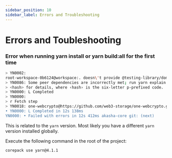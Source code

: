 ```yaml
---
sidebar_position: 10
sidebar_label: Errors and Troubleshooting
---
```


# Errors and Toubleshooting

### Error when running yarn install or yarn build:all for the first time

```bash
> YN0002:
root-workspace-0b6124@workspace:. doesn\'t provide @testing-library/dom (pa2b9f), requested by @testing-library/user-event.
> YN0086: Some peer dependencies are incorrectly met; run yarn explain peer-requirements
> <hash> for details, where ‹hash› is the six-letter p-prefixed code.
> YN0000: L Completed
> YN0000:
> r Fetch step
> YN0018: one-webcrypto@https://github.com/web3-storage/one-webcrypto.git\#commit=5148d14d5489a8ac4d3822387002db15a2382: The remote archive doesn't match the expected checksum
• YN0000: L Completed in 12s 138ms
YN0000: • Failed with errors in 12s 412ms akasha-core git: (next)
```

This is related to the `yarn` version. Most likely you have a different `yarn` version installed globally.

Execute the following command in the root of the project:

```bash
corepack use yarn@4.1.1
```
